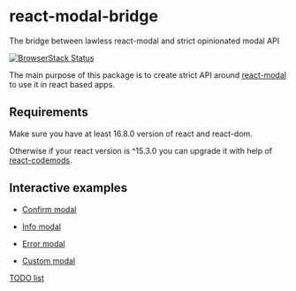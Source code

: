 # react-modal-bridge

The bridge between lawless react-modal and strict opinionated modal API

[![BrowserStack Status](https://www.browserstack.com/automate/badge.svg?badge_key=N2h1TWt0eUJCcjExZmV6MUtHeXUrbkJCb0l6R1hCZXNQc29zZ1dRdVlqVT0tLStNMjFTbWJoK2lFL2VFejRTNDdUcUE9PQ==--fbf3e4aa1663357d7038882448f0091cb6fd0883)](https://www.browserstack.com/automate/public-build/N2h1TWt0eUJCcjExZmV6MUtHeXUrbkJCb0l6R1hCZXNQc29zZ1dRdVlqVT0tLStNMjFTbWJoK2lFL2VFejRTNDdUcUE9PQ==--fbf3e4aa1663357d7038882448f0091cb6fd0883)

The main purpose of this package is to create strict API around [react-modal](https://github.com/reactjs/react-modal) to use it in react based apps.

## Requirements

Make sure you have at least 16.8.0 version of react and react-dom.

Otherwise if your react version is ^15.3.0 you can upgrade it with help of [react-codemods](https://github.com/reactjs/react-codemod#rename-unsafe-lifecycles).

## Interactive examples

- [Confirm modal](https://codesandbox.io/s/3x6v27vo41)

- [Info modal](https://codesandbox.io/s/88511rmov9)

- [Error modal](https://codesandbox.io/s/pkp753632j)

- [Custom modal](https://codesandbox.io/s/6wp93mwvrk)

[TODO list](./TODO.md)
